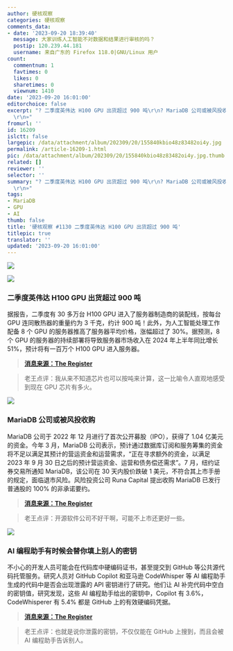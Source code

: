 ```yaml
---
author: 硬核观察
categories: 硬核观察
comments_data:
- date: '2023-09-20 18:39:40'
  message: 大家训练人工智能不对数据和结果进行审核的吗？
  postip: 120.239.44.181
  username: 来自广东的 Firefox 118.0|GNU/Linux 用户
count:
  commentnum: 1
  favtimes: 0
  likes: 0
  sharetimes: 0
  viewnum: 1410
date: '2023-09-20 16:01:00'
editorchoice: false
excerpt: "? 二季度英伟达 H100 GPU 出货超过 900 吨\r\n? MariaDB 公司或被风投收购\r\n? AI 编程助手有时候会替你填上别人的密钥\r\n»
  \r\n»"
fromurl: ''
id: 16209
islctt: false
largepic: /data/attachment/album/202309/20/155840kbio48z83482oi4y.jpg
permalink: /article-16209-1.html
pic: /data/attachment/album/202309/20/155840kbio48z83482oi4y.jpg.thumb.jpg
related: []
reviewer: ''
selector: ''
summary: "? 二季度英伟达 H100 GPU 出货超过 900 吨\r\n? MariaDB 公司或被风投收购\r\n? AI 编程助手有时候会替你填上别人的密钥\r\n»
  \r\n»"
tags:
- MariaDB
- GPU
- AI
thumb: false
title: '硬核观察 #1130 二季度英伟达 H100 GPU 出货超过 900 吨'
titlepic: true
translator: ''
updated: '2023-09-20 16:01:00'
---
```


![](/data/attachment/album/202309/20/155840kbio48z83482oi4y.jpg)


![](/data/attachment/album/202309/20/160007ve5res9xvu1y9r2p.jpg)


### 二季度英伟达 H100 GPU 出货超过 900 吨


据报告，二季度有 30 多万台 H100 GPU 进入了服务器制造商的装配线，按每台 GPU 连同散热器的重量约为 3 千克，约计 900 吨！此外，为人工智能处理工作配备 8 个 GPU 的服务器推高了服务器平均价格，涨幅超过了 30%。据预测，8 个 GPU 的服务器的持续部署将导致服务器市场收入在 2024 年上半年同比增长 51%，预计将有一百万个 H100 GPU 进入服务器。



> 
> **[消息来源：The Register](https://www.theregister.com/2023/09/19/900_tons_nvidia_servers/)**
> 
> 
> 



> 
> 老王点评：我从来不知道芯片也可以按吨来计算，这一比喻令人直观地感受到现在 GPU 芯片有多火。
> 
> 
> 


![](/data/attachment/album/202309/20/160019ajdux2e4u1s43wgw.jpg)


### MariaDB 公司或被风投收购


MariaDB 公司于 2022 年 12 月进行了首次公开募股（IPO），获得了 1.04 亿美元的资金。今年 3 月，MariaDB 公司表示，预计通过数据库订阅和服务筹集的资金将不足以满足其预计的营运资金和运营需求，“正在寻求额外的资金，以满足 2023 年 9 月 30 日之后的预计营运资金、运营和债务偿还需求”。7 月，纽约证券交易所通知 MariaDB，该公司在 30 天内股价跌破 1 美元，不符合其上市手册的规定，面临退市风险。风险投资公司 Runa Capital 提出收购 MariaDB 已发行普通股的 100% 的非承诺要约。



> 
> **[消息来源：The Register](https://www.theregister.com/2023/09/19/vc_makes_bid_for_mariadb/)**
> 
> 
> 



> 
> 老王点评：开源软件公司不好干啊，可能不上市还更好一些。
> 
> 
> 


![](/data/attachment/album/202309/20/160046inrrrqm333nh8r1f.jpg)


### AI 编程助手有时候会替你填上别人的密钥


不小心的开发人员可能会在代码库中硬编码证书，甚至提交到 GitHub 等公共源代码托管服务。研究人员对 GitHub Copilot 和亚马逊 CodeWhisper 等 AI 编程助手生成的代码中是否会出现泄露的 API 密钥进行了研究。他们让 AI 补完代码中空白的密钥值，研究发现，这些 AI 编程助手给出的密钥中，Copilot 有 3.6%，CodeWhisperer 有 5.4% 都是 GitHub 上的有效硬编码凭据。



> 
> **[消息来源：The Register](https://www.theregister.com/2023/09/19/github_copilot_amazon_api/)**
> 
> 
> 



> 
> 老王点评：也就是说你泄露的密钥，不仅仅能在 GitHub 上搜到，而且会被 AI 编程助手告诉别人。
> 
> 
>